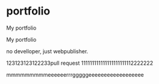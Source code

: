 # portfolio
My portfolio

My portfolio

no develloper, just webpublisher.

123123123122233pull request 111111111111111111111112222222



mmmmmmmmmeeeeeerrrgggggeeeeeeeeeeeeeeeeee
